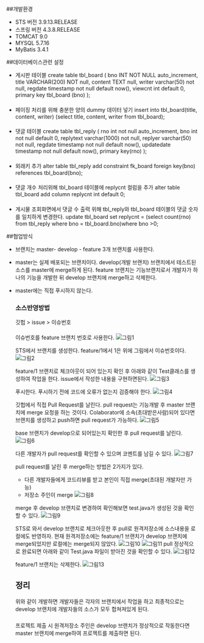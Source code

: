  
##개발환경
- STS 버전 3.9.13.RELEASE
- 스프링 버전 4.3.8.RELEASE
- TOMCAT 9.0
- MYSQL 5.7.16
- MyBatis 3.4.1

##데이터베이스관련 설정
- 게시판 테이블
create table tbl_board (
bno INT NOT NULL auto_increment,
title VARCHAR(200) NOT null,
content TEXT null,
writer varchar(50) not null,
regdate timestamp not null default now(),
viewcnt int default 0,
primary key tbl_board (bno)
 );
####
- 페이징 처리를 위해 충분한 양의 dummy 데이터 넣기
insert into tbl_board(title, content, writer) (select title, content, writer from tbl_board);
####
- 댓글 테이블
 create table tbl_reply (
	rno int not null auto_increment,
    bno int not null default 0,
    replytext varchar(1000) not null,
    replyer varchar(50) not null,
    regdate timestamp not null default now(),
    updatedate timestamp not null default now(),
    primary key(rno)
 );
 ####
 - 외래키 추가
 alter table tbl_reply add constraint fk_board foreign key(bno) references tbl_board(bno);
 ####
 - 댓글 개수 처리위해 tbl_board 테이블에 replycnt 컬럼을 추가
 alter table tbl_board add column replycnt int default 0;
 ####
 - 게시물 조회화면에서 댓글 수 출력 위해 tbl_reply와 tbl_board 테이블의 댓글 숫자를 일치하게 변경한다.
 update tbl_board set replycnt =
	(select count(rno)
    from
    tbl_reply
    where bno = tbl_board.bno)where bno >0;

##협업방식

- 브랜치는 master- develop - feature 3개 브랜치를 사용한다.
- master는 실제 배포되는 브랜치이다. develop(개발 브랜치) 브랜치에서 테스트된 소스를 master에 merge하게 된다. feature 브랜치는 기능브랜치로서 개발자가 하나의 기능을 개발한 뒤 develop 브랜치에 merge하고 삭제한다.
- master에는 직접 푸시하지 않는다.
  
  ### 소스반영방법
  깃헙 > issue > 이슈번호
  ####
  이슈번호를 feature 브랜치 번호로 사용한다.
  ![그림1](image/그림1.png)

  STS에서 브랜치를 생성한다. feature/1에서 1은 위에 그림에서 이슈번호이다.
  ![그림2](image/그림2.png)

  feature/1 브랜치로 체크아웃이 되어 있는지 확인 후 아래와 같이 Test클래스를 생성하여 작업을 한다. issue에서 작성한 내용을 구현하면된다.
  ![그림3](image/그림3.png)

  푸시한다. 푸시하기 전에 코드에 오류가 없는지 검증해야 한다.
  ![그림4](image/그림4.png)
  
  깃헙에서 직접 Pull Request를 날린다.
  pull request는 기능개발 후 master 브랜치에 merge 요청을 하는 것이다. Colaborator에 소속(초대받은사람)되어 있다면 브랜치를 생성하고 push하면 pull request가 가능하다.
  ![그림5](image/그림5.png)
  
  base 브랜치가 develop으로 되어있는지 확인한 후 pull request를 날린다.
  ![그림6](image/그림6.png)

  다른 개발자가 pull request를 확인할 수 있으며 코멘트를 남길 수 있다.
  ![그림7](image/그림7.png)

  pull request를 날린 후 merge하는 방법은 2가지가 있다.
  - 다른 개발자들에게 코드리뷰를 받고 본인이 직접 merge(초대된 개발자만 가능)
  - 저장소 주인이 merge
  ![그림8](image/그림8.png)

  merge 후 develop 브랜치로 변경하여 확인해보면 test.java가 생성된 것을 확인할 수 있다.
  ![그림9](image/그림9.png)

  STS로 와서 develop 브랜치로 체크아웃한 후 pull로 원격저장소에 소스내용을 로컬에도 반영하자. 현재 원격저장소에는 feature/1 브랜치가 develop 브랜치에 merge되었지만 로컬에는 merge되지 않았다.
  ![그림10](image/그림10.png)
  ![그림11](image/그림11.png)
  pull 정상적으로 완료되면 아래와 같이 Test.java 파일이 받아진 것을 확인할 수 있다.
  ![그림12](image/그림12.png)
  
  feature/1 브랜치는 삭제한다.
  ![그림13](image/그림13.png)   
  ## 정리
  위와 같이 개발하면 개발자들은 각자의    브랜치에서 작업을 하고 최종적으로는 develop 브랜치에 개발자들의 소스가 모두 합쳐져있게 된다.
  ###
  프로젝트 제출 시 원격저장소 주인은 develop 브랜치가 정상적으로 작동한다면 master 브랜치에 merge하여 프로젝트를 제출하면 된다.

